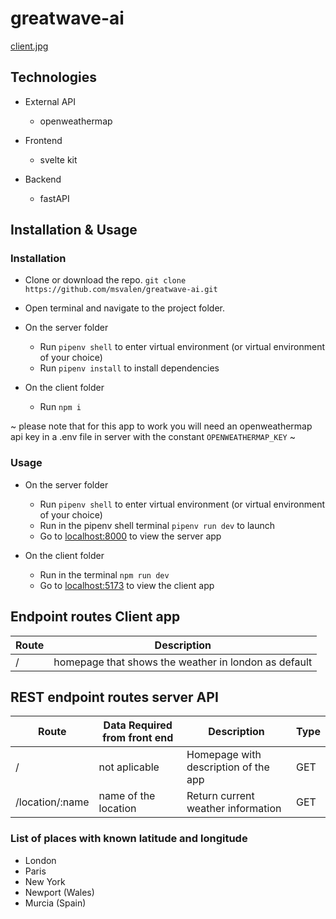 # greatwave-ai

[client.jpg](https://gamein-vitation.herokuapp.com/)

## Technologies

- External API

  - openweathermap

- Frontend

  - svelte kit

- Backend

  - fastAPI

## Installation & Usage

### Installation

- Clone or download the repo. `git clone https://github.com/msvalen/greatwave-ai.git`

- Open terminal and navigate to the project folder.
- On the server folder
  - Run `pipenv shell` to enter virtual environment (or virtual environment of your choice)
  - Run `pipenv install` to install dependencies
- On the client folder
  - Run `npm i`

~ please note that for this app to work you will need an openweathermap api key in a .env file in server with the constant `OPENWEATHERMAP_KEY` ~

### Usage

- On the server folder

  - Run `pipenv shell` to enter virtual environment (or virtual environment of your choice)
  - Run in the pipenv shell terminal `pipenv run dev` to launch
  - Go to [localhost:8000](http://localhost:8000/) to view the server app

- On the client folder
  - Run in the terminal `npm run dev`
  - Go to [localhost:5173](http://localhost:5173/) to view the client app

## Endpoint routes Client app

| Route | Description                                          |
| ----- | ---------------------------------------------------- |
| /     | homepage that shows the weather in london as default |

## REST endpoint routes server API

| Route           | Data Required from front end | Description                          | Type |
| --------------- | ---------------------------- | ------------------------------------ | ---- |
| /               | not aplicable                | Homepage with description of the app | GET  |
| /location/:name | name of the location         | Return current weather information   | GET  |

### List of places with known latitude and longitude

- London
- Paris
- New York
- Newport (Wales)
- Murcia (Spain)

